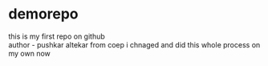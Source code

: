 # demorepo
this is my first repo on github 
<br>
author - pushkar altekar from coep
i chnaged and did this whole process on my own now
